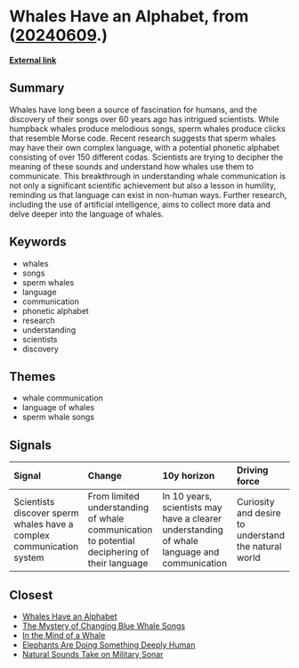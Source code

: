# __Whales Have an Alphabet__, from ([20240609](https://kghosh.substack.com/p/20240609).)

__[External link](https://www.happyscribe.com/public/the-daily/whales-have-an-alphabet)__



## Summary

Whales have long been a source of fascination for humans, and the discovery of their songs over 60 years ago has intrigued scientists. While humpback whales produce melodious songs, sperm whales produce clicks that resemble Morse code. Recent research suggests that sperm whales may have their own complex language, with a potential phonetic alphabet consisting of over 150 different codas. Scientists are trying to decipher the meaning of these sounds and understand how whales use them to communicate. This breakthrough in understanding whale communication is not only a significant scientific achievement but also a lesson in humility, reminding us that language can exist in non-human ways. Further research, including the use of artificial intelligence, aims to collect more data and delve deeper into the language of whales.

## Keywords

* whales
* songs
* sperm whales
* language
* communication
* phonetic alphabet
* research
* understanding
* scientists
* discovery

## Themes

* whale communication
* language of whales
* sperm whale songs

## Signals

| Signal                                                               | Change                                                                                       | 10y horizon                                                                                  | Driving force                                        |
|:---------------------------------------------------------------------|:---------------------------------------------------------------------------------------------|:---------------------------------------------------------------------------------------------|:-----------------------------------------------------|
| Scientists discover sperm whales have a complex communication system | From limited understanding of whale communication to potential deciphering of their language | In 10 years, scientists may have a clearer understanding of whale language and communication | Curiosity and desire to understand the natural world |

## Closest

* [Whales Have an Alphabet](08e6edaf71a06523d723c993ee87d97e)
* [The Mystery of Changing Blue Whale Songs](6184e76d86ed2dbc8968722327f70c5b)
* [In the Mind of a Whale](3c308b42803a6ac89bd4b358b7d2899c)
* [Elephants Are Doing Something Deeply Human](f15b509c9911be55003fe4658f37b254)
* [Natural Sounds Take on Military Sonar](21724ff06f805efad0fe188ab899b1cc)